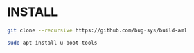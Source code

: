 # INSTALL
```sh
git clone --recursive https://github.com/bug-sys/build-aml
```
```sh
sudo apt install u-boot-tools
```
